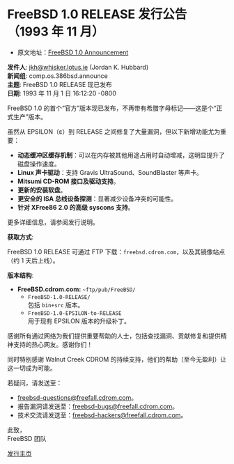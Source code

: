# FreeBSD 1.0 RELEASE 发行公告（1993 年 11 月）

- 原文地址：[FreeBSD 1.0 Announcement](https://www.freebsd.org/releases/1.0/announce/)

**发件人**: [jkh@whisker.lotus.ie](mailto:jkh@whisker.lotus.ie) (Jordan K. Hubbard)  
**新闻组**: comp.os.386bsd.announce  
**主题**: FreeBSD 1.0 RELEASE 现已发布  
**日期**: 1993 年 11 月 1 日 16:12:20 -0800  

FreeBSD 1.0 的首个“官方”版本现已发布，不再带有希腊字母标记——这是个“正式生产”版本。

虽然从 EPSILON（ε）到 RELEASE 之间修复了大量漏洞，但以下新增功能尤为重要：  

- **动态缓冲区缓存机制**：可以在内存被其他用途占用时自动增减，这明显提升了磁盘操作速度。  
- **Linux 声卡驱动**：支持 Gravis UltraSound、SoundBlaster 等声卡。  
- **Mitsumi CD-ROM 接口及驱动支持**。  
- **更新的安装软盘**。  
- **更安全的 ISA 总线设备探测**：显著减少设备冲突的可能性。  
- **针对 XFree86 2.0 的高级 syscons 支持**。

更多详细信息，请参阅发行说明。  

**获取方式**:  

FreeBSD 1.0 RELEASE 可通过 FTP 下载：`freebsd.cdrom.com`，以及其镜像站点（约 1 天后上线）。  

**版本结构**:  

- **FreeBSD.cdrom.com:** `~ftp/pub/FreeBSD/`  
  - `FreeBSD-1.0-RELEASE/`  
    包括 `bin+src` 版本。  
  - `FreeBSD-1.0-EPSILON-to-RELEASE`  
    用于现有 EPSILON 版本的升级补丁。

感谢所有通过网络为我们提供重要帮助的人士，包括查找漏洞、贡献修复和提供精神支持的热心网友。感谢你们！  

同时特别感谢 Walnut Creek CDROM 的持续支持，他们的帮助（至今无盈利）让这一切成为可能。  

若疑问，请发送至：  

- [freebsd-questions@freefall.cdrom.com](mailto:freebsd-questions@freefall.cdrom.com)。  
- 报告漏洞请发送至：[freebsd-bugs@freefall.cdrom.com](mailto:freebsd-bugs@freefall.cdrom.com)。  
- 技术交流请发送至：[freebsd-hackers@freefall.cdrom.com](mailto:freebsd-hackers@freefall.cdrom.com)。  

此致，  
FreeBSD 团队  

[发行主页](https://www.freebsd.org/releases/)  


